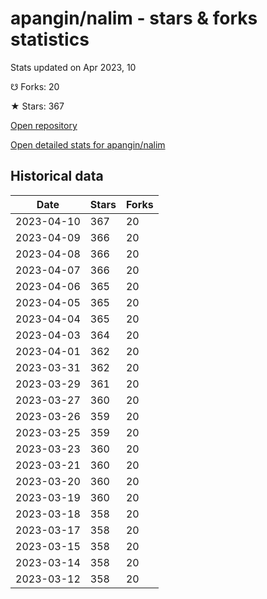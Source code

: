 # apangin/nalim - stars & forks statistics

Stats updated on Apr 2023, 10

☋ Forks: 20

★ Stars: 367

[Open repository](https://github.com/apangin/nalim)

[Open detailed stats for apangin/nalim](https://reviewgithub.com/rep/apangin/nalim)

## Historical data
| Date | Stars | Forks |
|------|-------|-------|
| 2023-04-10 | 367 | 20 | 
| 2023-04-09 | 366 | 20 | 
| 2023-04-08 | 366 | 20 | 
| 2023-04-07 | 366 | 20 | 
| 2023-04-06 | 365 | 20 | 
| 2023-04-05 | 365 | 20 | 
| 2023-04-04 | 365 | 20 | 
| 2023-04-03 | 364 | 20 | 
| 2023-04-01 | 362 | 20 | 
| 2023-03-31 | 362 | 20 | 
| 2023-03-29 | 361 | 20 | 
| 2023-03-27 | 360 | 20 | 
| 2023-03-26 | 359 | 20 | 
| 2023-03-25 | 359 | 20 | 
| 2023-03-23 | 360 | 20 | 
| 2023-03-21 | 360 | 20 | 
| 2023-03-20 | 360 | 20 | 
| 2023-03-19 | 360 | 20 | 
| 2023-03-18 | 358 | 20 | 
| 2023-03-17 | 358 | 20 | 
| 2023-03-15 | 358 | 20 | 
| 2023-03-14 | 358 | 20 | 
| 2023-03-12 | 358 | 20 | 

